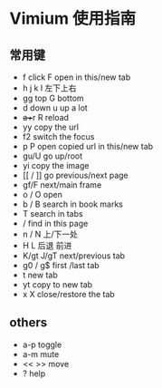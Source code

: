 # Vimium 使用指南

## 常用键

- f click F open in this/new tab
- h j k l 左下上右
- gg top G bottom
- d down u up a lot
- ~~a+~~r R reload
- yy copy the url
- f2 switch the focus
- p P open copied url in this/new tab
- gu/U go up/root
- yi copy the image
- [[ / ]] go previous/next page
- gf/F next/main frame
- o / O open
- b / B search in book marks
- T search in tabs
- / find in this page
- n / N 上/下一处
- H L 后退 前进
- K/gt J/gT next/previous tab
- g0 / g$ first /last tab
- t new tab
- yt copy to new tab
- x X close/restore the tab



## others

- a-p toggle
- a-m mute
- << >> move
- ? help
